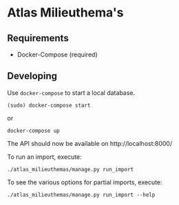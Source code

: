 Atlas Milieuthema's
====================


Requirements
------------

* Docker-Compose (required)


Developing
----------

Use `docker-compose` to start a local database.

	(sudo) docker-compose start

or

	docker-compose up

The API should now be available on http://localhost:8000/

To run an import, execute:

	./atlas_milieuthemas/manage.py run_import


To see the various options for partial imports, execute:

	./atlas_milieuthemas/manage.py run_import --help
